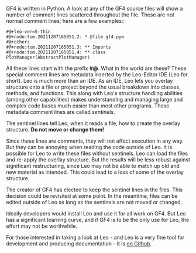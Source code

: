 
GF4 is written in Python.  A look at any of the GF4 source files will show
a number of comment lines scattered throughout the file.  These are not
normal comment lines;  here are a few examples::

    #@+leo-ver=5-thin
    #@+node:tom.20211207165051.2: * @file gf4.pyw
    #@+others
    #@+node:tom.20211207165051.3: ** Imports
    #@+node:tom.20211207165051.4: ** class PlotManager(AbstractPlotManager)

All these lines start with the prefix **#@**. What in the world are these? These
special comment lines are metadata inserted by the Leo-Editor IDE (Leo for
short). Leo is much more than an IDE. As an IDE, Leo lets you overlay structure
onto a file or project beyond the usual breakdown into classes, methods, and
functions. This along with Leo's structure handling abilities (among other
capabilities) makes understanding and managing large and complex code bases much
easier than most other programs. These metadata comment lines are called
*sentinels*.

The sentinel lines tell Leo, when it reads a file, how to create the overlay
structure.  **Do not move or change them!**

Since these lines are comments, they will not affect execution in any way.
But they can be annoying when reading the code outside of Leo.  It is possible
for Leo to write these files without sentinels.  Leo can load the files and 
re-apply the overlay structure.  But the results will be less robust against
significant restructuring, since Leo may not be able to match up old and new
material as intended.  This could lead to a loss of some of the overlay structure.

The creator of GF4 has elected to keep the sentinel lines in the files.  This
decision could be revisited at some point.  In the meantime, files can be edited
outside of Leo as long as the sentinels are not moved or changed.

Ideally developers would install Leo and use it for all work on GF4.  But Leo
has a significant learning curve, and if GF4 is to be the only use for Leo,
the effort may not be worthwhile.

For those interested in taking a look at Leo - and Leo is a very fine tool
for development and producing documentation - it is
[on Github](https://github.com/leo-editor/leo-editor).

